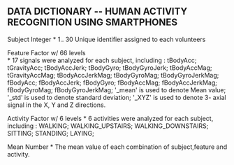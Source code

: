 ## DATA DICTIONARY  -- HUMAN ACTIVITY RECOGNITION USING SMARTPHONES

Subject   Integer
       * 1.. 30 Unique identifier assigned to each volunteers

Feature   Factor w/ 66 levels  
       * 17 signals were analyzed for each subject, including : 
          tBodyAcc;
          tGravityAcc;
          tBodyAccJerk;
          tBodyGyro;
          tBodyGyroJerk;
          tBodyAccMag;
          tGravityAccMag;
          tBodyAccJerkMag;
          tBodyGyroMag;
          tBodyGyroJerkMag;
          fBodyAcc;
          fBodyAccJerk;
          fBodyGyro;
          fBodyAccMag;
          fBodyAccJerkMag;
          fBodyGyroMag;
          fBodyGyroJerkMag;
        '_mean' is used to denote Mean value;
        '_std' is used to denote standard deviation; 
        '_XYZ' is used to denote 3- axial signal in the X, Y and Z directions.

Activity   Factor w/ 6 levels
       * 6 activities were analyzed for each subject, including :
          WALKING;
          WALKING_UPSTAIRS;
          WALKING_DOWNSTAIRS;
          SITTING;
          STANDING;
          LAYING;

Mean   Number
      * The mean value of each combination of subject,feature and activity.

